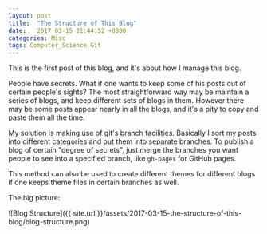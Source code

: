 ```yaml
---
layout: post
title:  "The Structure of This Blog"
date:   2017-03-15 21:44:52 +0800
categories: Misc
tags: Computer_Science Git
---
```

This is the first post of this blog, and it's about how I manage this blog.

People have secrets. What if one wants to keep some of his posts out of certain people's sights? The most straightforward way may be maintain a series of blogs, and keep different sets of blogs in them. However there may be some posts appear nearly in all the blogs, and it's a pity to copy and paste them all the time.

My solution is making use of git's branch facilities. Basically I sort my posts into different categories and put them into separate branches. To publish a blog of certain "degree of secrets", just merge the branches you want people to see into a specified branch, like `gh-pages` for GitHub pages.

This method can also be used to create different themes for different blogs if one keeps theme files in certain branches as well.

The big picture:

![Blog Structure]({{ site.url }}/assets/2017-03-15-the-structure-of-this-blog/blog-structure.png)
